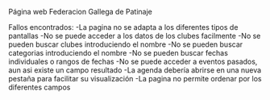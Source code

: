 Página web
Federacion Gallega de Patinaje

Fallos encontrados:
	-La pagina no se adapta a los diferentes tipos de pantallas
	-No se puede acceder a los datos de los clubes facilmente
	-No se pueden buscar clubes introduciendo el nombre
	-No se pueden buscar categorias introduciendo el nombre
	-No se pueden buscar fechas individuales o rangos de fechas
	-No se puede acceder a eventos pasados, aun asi existe un campo resultado
	-La agenda debería abrirse en una nueva pestaña para facilitar su visualización
	-La pagina no permite ordenar por los diferentes campos
